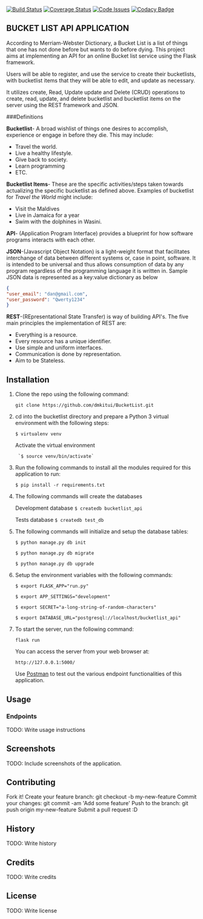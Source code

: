 [![Build Status](https://travis-ci.org/dmkitui/BucketList.svg?branch=develop)](https://travis-ci.org/dmkitui/BucketList)
[![Coverage Status](https://coveralls.io/repos/github/dmkitui/BucketList/badge.svg?branch=ft-develop)](https://coveralls.io/github/dmkitui/BucketList?branch=ft-tests-147095419)
[![Code Issues](https://www.quantifiedcode.com/api/v1/project/c444bb9b216c4c27b31602882cc93d98/badge.svg)](https://www.quantifiedcode.com/app/project/c444bb9b216c4c27b31602882cc93d98)
[![Codacy Badge](https://api.codacy.com/project/badge/Grade/2d56324e6b624ab6a30da81c23cb7851)](https://www.codacy.com/app/dmkitui/BucketList?utm_source=github.com&amp;utm_medium=referral&amp;utm_content=dmkitui/BucketList&amp;utm_campaign=Badge_Grade)

## BUCKET LIST API APPLICATION

According to Merriam-Webster Dictionary, a Bucket List is a list of things that one has not done 
before but wants to do before dying. This project aims at implementing an API for an online Bucket 
list service using the Flask framework.

Users will be able to register, and use the service to create their bucketlists, with bucketlist 
items that they will be able to edit, and update as necessary.

It utilizes create, Read, Update update and Delete (CRUD) operations to create, read, update, 
and delete bucketlist and bucketlist items on the server using the REST framework and JSON.

###Definitions

**Bucketlist**- A broad wishlist of things one desires to accomplish, experience or engage in 
before they die. This may include:
 
 * Travel the world.
 * Live a healthy lifestyle.
 * Give back to society.
 * Learn programming
 * ETC.
 
**Bucketlist Items**- These are the specific activities/steps taken towards actualizing the 
specific bucketlist as defined above. Examples of bucketlist for _Travel the World_ might include:
* Visit the Maldives
* Live in Jamaica for a year
* Swim with the dolphines in Wasini.


**API**- (Application Program Interface) provides a blueprint for how software 
programs interacts with each other.

**JSON**-(Javascript Object Notation) is a light-weight format that facilitates interchange of 
data between different systems or, case in point, software. It is intended to be universal and 
thus allows consumption of data by any program regardless of the programming language it is 
written in. Sample JSON data is represented as a key:value dictionary as below

```json
{
"user_email": "dan@gmail.com",
"user_password": "Qwerty1234"
}
```

**REST**-(REpresentational State Transfer) is way of building API's. The five main principles the
 implementation of REST are:

* Everything is a resource.
* Every resource has a unique identifier.
* Use simple and uniform interfaces.
* Communication is done by representation.
* Aim to be Stateless.
    
    


## Installation

1. Clone the repo using the following command:

    `git clone https://github.com/dmkitui/BucketList.git`
    
2. cd into the bucketlist directory and prepare a Python 3 virtual environment with the following 
steps:

    `$ virtualenv venv`

    Activate the virtual environment

        `$ source venv/bin/activate`

3. Run the following commands to install all the modules required for this application to run:

    `$ pip install -r requirements.txt`
     
4. The following commands will create the databases

    Development database    `$ createdb bucketlist_api`
    
    Tests database    `$ createdb test_db`


5. The following commands will initialize and setup the database tables:
    
    `$ python manage.py db init`

    `$ python manage.py db migrate`

    `$ python manage.py db upgrade`

6. Setup the environment variables with the following commands:

    `$ export FLASK_APP="run.py"`
    
    `$ export APP_SETTINGS="development"`
    
    `$ export SECRET="a-long-string-of-random-characters"`
    
    `$ export DATABASE_URL="postgresql://localhost/bucketlist_api"`
    
7. To start the server, run the following command:

    `flask run`
    
    You can access the server from your web browser at:
    
    `http://127.0.0.1:5000/`
    
    Use [Postman](https://www.getpostman.com/) to test out the various endpoint functionalities 
    of this application.
    
    

## Usage
### Endpoints

TODO: Write usage instructions

## Screenshots

TODO: Include screenshots of the application.

## Contributing

Fork it!
Create your feature branch: git checkout -b my-new-feature
Commit your changes: git commit -am 'Add some feature'
Push to the branch: git push origin my-new-feature
Submit a pull request :D

## History

TODO: Write history

## Credits

TODO: Write credits

## License

TODO: Write license
